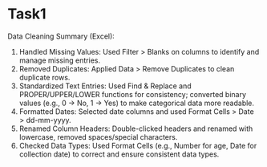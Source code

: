 # Task1
Data Cleaning Summary (Excel):
1. Handled Missing Values: Used Filter > Blanks on columns to identify and manage missing entries.
2. Removed Duplicates: Applied Data > Remove Duplicates to clean duplicate rows.
3. Standardized Text Entries: Used Find & Replace and PROPER/UPPER/LOWER functions for consistency; converted binary values (e.g., 0 → No, 1 → Yes) to make categorical data more readable.
4. Formatted Dates: Selected date columns and used Format Cells > Date > dd-mm-yyyy.
5. Renamed Column Headers: Double-clicked headers and renamed with lowercase, removed spaces/special characters.
6. Checked Data Types: Used Format Cells (e.g., Number for age, Date for collection date) to correct and ensure consistent data types.
